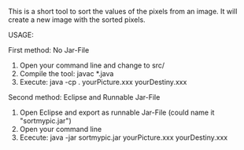This is a short tool to sort the values of the pixels from an image.
It will create a new image with the sorted pixels.


USAGE:

First method: No Jar-File
1) Open your command line and change to src/
2) Compile the tool: javac *.java 
3) Execute: java -cp . yourPicture.xxx yourDestiny.xxx

Second method: Eclipse and Runnable Jar-File
1) Open Eclipse and export as runnable Jar-File (could name it "sortmypic.jar")
2) Open your command line
3) Ececute: java -jar sortmypic.jar yourPicture.xxx yourDestiny.xxx